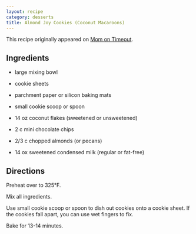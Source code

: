 ```yaml
---
layout: recipe
category: desserts
title: Almond Joy Cookies (Coconut Macaroons)
---
```


This recipe originally appeared on [Mom on Timeout](https://www.momontimeout.com/almond-joy-cookies-just-4-ingredients/).

## Ingredients

- large mixing bowl
- cookie sheets
- parchment paper or silicon baking mats
- small cookie scoop or spoon

- 14 oz coconut flakes (sweetened or unsweetened)
- 2 c mini chocolate chips
- 2/3 c chopped almonds (or pecans)
- 14 ox sweetened condensed milk (regular or fat-free)

## Directions

Preheat over to 325°F.

Mix all ingredients.

Use small cookie scoop or spoon to dish out cookies onto a cookie sheet. If the cookies fall apart, you can use wet fingers to fix.

Bake for 13-14 minutes.
